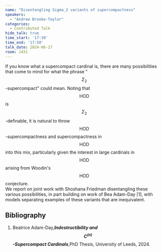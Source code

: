 ```yaml
---
name: "Disentangling Sigma_2 variants of supercompactness"
speakers:
  - "Andrew Brooke-Taylor"
categories:
  - Contributed Talk
hide_talk: true
time_start: '17:30'
time_end: '17:50'
talk_date: 2024-06-27
room: J431
---
```








If you know what a supercompact cardinal is, there are many possibilities
that come to mind for what the phrase "$$\Sigma_2$$-supercompact" could mean.
Noting that $$\textrm{HOD}$$ is $$\Sigma_2$$-definable, it is natural to throw
$$\textrm{HOD}$$-supercompactness and supercompactness in $$\textrm{HOD}$$ into
this mix, particularly given the interest in large cardinals in $$\textrm{HOD}$$
arising from Woodin's $$\textrm{HOD}$$ conjecture.  
We report on joint work with Shoshana Friedman 
disentangling these various possibilities, 
in part building on work of Bea Adam-Day [1], with models separating 
examples of these variants that are inequivalent.

## Bibliography









1. Beatrice Adam-Day,**_Indestructibility and $$C^{(n)}$$-Supercompact Cardinals_**,PhD Thesis, University of Leeds, 2024.





